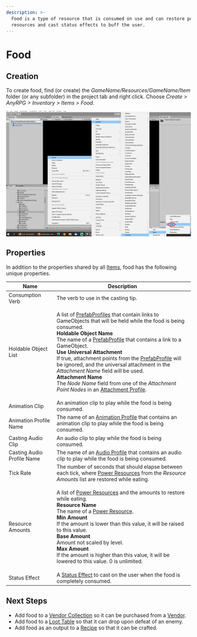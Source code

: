 ```yaml
---
description: >-
  Food is a type of resource that is consumed on use and can restore power
  resources and cast status effects to buff the user.
---
```


# Food

## Creation

To create food, find (or create) the _GameName/Resources/GameName/Item_ folder (or any subfolder) in the project tab and right click.  Choose _Create > AnyRPG > Inventory > Items > Food_.

![](<../../.gitbook/assets/image (6).png>)

## Properties

In addition to the properties shared by all [Items](./), food has the following unique properties.

| Name                       | Description                                                                                                                                                                                                                                                                                                                                                                                                                                                                                                                                                                                                                                                                                                                           |
| -------------------------- | ------------------------------------------------------------------------------------------------------------------------------------------------------------------------------------------------------------------------------------------------------------------------------------------------------------------------------------------------------------------------------------------------------------------------------------------------------------------------------------------------------------------------------------------------------------------------------------------------------------------------------------------------------------------------------------------------------------------------------------- |
| Consumption Verb           | The verb to use in the casting tip.                                                                                                                                                                                                                                                                                                                                                                                                                                                                                                                                                                                                                                                                                                   |
| Holdable Object List       | <p>A list of <a href="../prefab-profile.md">PrefabProfiles</a> that contain links to GameObjects that will be held while the food is being consumed.<br><strong>Holdable Object Name</strong><br>The name of a <a href="../prefab-profile.md">PrefabProfile</a> that contains a link to a GameObject.<br><strong>Use Universal Attachment</strong><br>If true, attachment points from the <a href="../prefab-profile.md">PrefabProfile</a> will be ignored, and the universal attachment in the <em>Attachment Name</em> field will be used.<br><strong>Attachment Name</strong><br>The <em>Node Name</em> field from one of the <em>Attachment Point Nodes</em> in an <a href="../attachment-profile.md">Attachment Profile</a>.</p> |
| Animation Clip             | An animation clip to play while the food is being consumed.                                                                                                                                                                                                                                                                                                                                                                                                                                                                                                                                                                                                                                                                           |
| Animation Profile Name     | The name of an [Animation Profile](../animation-profile.md) that contains an animation clip to play while the food is being consumed.                                                                                                                                                                                                                                                                                                                                                                                                                                                                                                                                                                                                 |
| Casting Audio Clip         | An audio clip to play while the food is being consumed.                                                                                                                                                                                                                                                                                                                                                                                                                                                                                                                                                                                                                                                                               |
| Casting Audio Profile Name | The name of an [Audio Profile](../audio-profile.md) that contains an audio clip to play while the food is being consumed.                                                                                                                                                                                                                                                                                                                                                                                                                                                                                                                                                                                                             |
| Tick Rate                  | The number of seconds that should elapse between each tick, where [Power Resources](../power-resource.md) from the _Resource Amounts_ list are restored while eating.                                                                                                                                                                                                                                                                                                                                                                                                                                                                                                                                                                 |
| Resource Amounts           | <p>A list of <a href="../power-resource.md">Power Resources</a> and the amounts to restore while eating.<br><strong>Resource Name</strong><br>The name of a <a href="../power-resource.md">Power Resource</a>.<br><strong>Min Amount</strong><br>If the amount is lower than this value, it will be raised to this value.<br><strong>Base Amount</strong><br>Amount not scaled by level.<br><strong>Max Amount</strong><br>If the amount is higher than this value, it will be lowered to this value.  0 is unlimited.</p>                                                                                                                                                                                                            |
| Status Effect              | A [Status Effect](../ability-effects/status-effect.md) to cast on the user when the food is completely consumed.                                                                                                                                                                                                                                                                                                                                                                                                                                                                                                                                                                                                                      |

## Next Steps

* Add food to a [Vendor Collection](../vendor-collection.md) so it can be purchased from a [Vendor](../interactable-option-configurations/vendor-config.md).
* Add food to a [Loot Table](../loot-table/) so that it can drop upon defeat of an enemy.
* Add food as an output to a [Recipe](recipe.md) so that it can be crafted.
